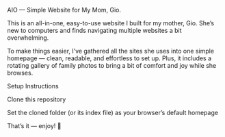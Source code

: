 AIO — Simple Website for My Mom, Gio.

This is an all-in-one, easy-to-use website I built for my mother, Gio. She’s new to computers and finds navigating multiple websites a bit overwhelming.

To make things easier, I’ve gathered all the sites she uses into one simple homepage — clean, readable, and effortless to set up.
Plus, it includes a rotating gallery of family photos to bring a bit of comfort and joy while she browses.

Setup Instructions

Clone this repository

Set the cloned folder (or its index file) as your browser’s default homepage

That’s it — enjoy! 🌸
